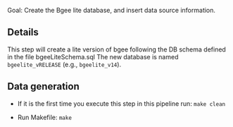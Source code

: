 Goal: Create the Bgee lite database, and insert data source information.

## Details

This step will create a lite version of bgee following the DB schema defined in the file bgeeLiteSchema.sql 
The new database is named `bgeelite_vRELEASE` (e.g., `bgeelite_v14`).

## Data generation

* If it is the first time you execute this step in this pipeline run: `make clean`

* Run Makefile: `make`


